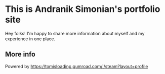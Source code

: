 # This is Andranik Simonian's portfolio site

Hey folks! I'm happy to share more information about myself and my experience in one place.

## More info

Powered by https://tomisloading.gumroad.com/l/steam?layout=profile
